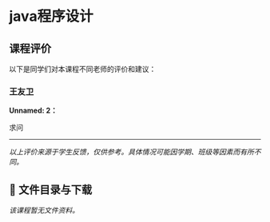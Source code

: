 # java程序设计

## 课程评价

以下是同学们对本课程不同老师的评价和建议：

### 王友卫

**Unnamed: 2：**

求问

---

*以上评价来源于学生反馈，仅供参考。具体情况可能因学期、班级等因素而有所不同。*
## 📄 文件目录与下载

_该课程暂无文件资料。_
